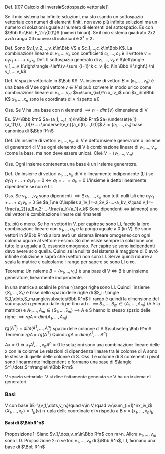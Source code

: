 Def. [[07 Calcolo di inversi#Sottospazio vettoriale]]

Se il mio sistema ha infinite soluzioni, ma sto usando un sottospazio vettoriale con numeri di elementi finiti, non avrò più infinite soluzioni ma un numero di soluzioni uguale al numero di elementi del sottospazio. Es con $\Bbb K=\Bbb F_2=\{0,1\}$ (numeri binari). Se il mio sistema quadrato 2x2 avrà rango 2 il numero di soluzioni è $2^1=2$.

Def. Sono $v_1,v_2,...,v_k\in\Bbb V$ e $c_1,...,c_k\in\Bbb K$. La combinazione lineare di $v_1,...,v_k$ con coefficienti $c_1,...,c_k$ è il vettore $v=c_1v_1+...+c_kv_k$
Def. Il sottospazio generato di $v_1,...,v_k$ è
$\left\langle v_1,...,v_k\right\rangle=\left\{v=\sum_{i=1}^k c_iv_i|c_i\in \Bbb K \right\} \ni v_1,...,v_k$

Def. V spazio vettoriale in $\Bbb K$. $V_1$ insieme di vettori $B=\{v_1,...,v_n\}$ è una base di V se ogni vettore $v\in V$ si può scrivere in modo unico come combinazione lineare di $v_1,...,v_n$:
$v=\sum_{i=1}^n x_iv_i$  con $x_i\in\Bbb K$
$x_1,...,x_n$ sono le coordinate di v rispetto a B

Oss. Se V ha  una base con n elementi $\implies n=dim(V)$   dimensione di V

Es. $V=\Bbb R^n$
$a=(a_1,...,a_n)\in\Bbb R^n$
$a=\underset{e_1}{a_1(1,0,...,0)}+...+\underset{e_n}{a_n(0,...,0,1)}$
$\xi=\{e_1,...,e_n\}$  base canonica di $\Bbb R^n$

Def. Un insieme di vettori $v_1,...,v_m$ di V è detto insieme generatore o insieme di generatori di V se ogni elemento di V è combinazione lineare di $v_1,...,v_n$. (come la base, ma non deve essere unica). Cioè $V=\langle v_1,...,v_m\rangle$

Oss. Ogni insieme contenente una base è un insieme generatore.

Def. Un insieme di vettori  $v_1,...,v_k$ di V è linearmente indipendente (LI) se $a_1v_1+...+a_kv_k=0\iff a_1=...=a_k=0$
L'insieme è detto linearmente dipendente se non è LI.

Oss. Se $v_1,...,v_k$ sono dipendenti
$\implies \exists \,a_1,...,a_k$ non tutti nulli tali che $a_1v_1+...+a_kv_k=0$ 
Se $a_1\ne 0\implies a_1v_1=-a_2v_2-...-a_kv_k\quad v_1=-\frac{a_2}{a_1}v_2-...-\frac{a_k}{a_1}v_k$
Sono dipendenti $\iff$ (almeno) uno dei vettori è combinazione lineare dei rimanenti

Es. più o meno. Se ho n vettori in V, per capire se sono LI, faccio la loro combinazione lineare con $a_1,...,a_n$ e la pongo uguale a 0 (in V). Se sono vettori in $\Bbb R^n$ allora avrò un sistema lineare omogeneo con ogni colonna uguale al vettore i-esimo. So che esiste sempre la soluzione con tutte le a uguale a 0, essendo omogeneo. Per capire se sono indipendenti devo avere solo quella. Quindi se la nullità del sistema è maggiore di 0 avrò infinite soluzione e saprò che i vettori non sono LI. Serve quindi ridurre a scala la matrice e calcolarne il rango per sapere se sono LI o no.

Teorema: Un insieme $B=\{v_1,...,v_n\}$ è una base di V $\iff$ B è un insieme generatore, linearmente indipendente. 


In una matrice a scalini le prime r(rango) righe sono LI. Quindi l'insieme $\{S_1,\dots,S_r\}$ è base dello spazio delle righe di $S_i: \langle S_1,\dots,S_m\rangle\subseteq\Bbb R^n$
Il rango è quindi la dimensione del sottospazio generato dalle righe fino ad r.
$\implies S_1,\dots,S_m\in\langle A_1,\dots,A_m\rangle$      (A è la matrice)
e $A_1,\dots,A_m\in\langle S_1,\dots,S_m\rangle$
$\implies$ A e S hanno lo stesso spazio delle righe
$\implies rgA=dim\langle A_1,\dots,A_m\rangle$

$rg(A^T)=dim\langle A^1,\dots,A^n\rangle$   spazio delle colonne di A $\subseteq \Bbb R^m$
Teorema: $rg A=rg(A^T)$
Quindi $rg A=dim\langle A^1,\dots,A^n\rangle$

$Ax=0\Rightarrow x_1A^1,\dots,x_nA^n=0$  le soluzioni sono una combinazione lineare delle x con le colonne
Le relazioni di dipendenza lineare tra le colonne di A sono le stesse di quelle delle colonne di S.
Oss. Le colonne di S contenenti i pivot sono linearmente indipendenti e formano una base di $\langle S^1,\dots,S^n\rangle\in\Bbb R^m$

V spazio vettoriale. V si dice finitamente generato se V ha un insieme di generatori.

### Basi
V con base $B=\{v_1,\dots,v_n\}\quad v\in V,\quad v=\sum_{i=1}^nx_iv_i$
$(X_1,\dots,x_n)=T_B(v)$ n-upla delle coordinate di v rispetto a B
$v=(x_1,\dots,x_n)_B$

#### Basi di $\Bbb R^n$
Proposizione 1: Siano $v_1,\dots,v_m\in\Bbb R^n$ con m>n. Allora $v_1,\dots,v_m$ sono LD.
Proposizione 2: n vettori $v_1,\dots,v_n$ di $\Bbb R^n$, LI, formano una base di $\Bbb R^n$


